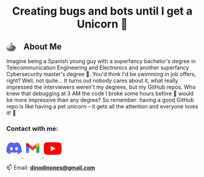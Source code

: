 <h1 align="center">Creating bugs and bots until I get a Unicorn 🦄</h1>

<!-- #################### ABOUT ME #################### -->

<h2>
    <img src="https://raw.githubusercontent.com/Dinones/Repository-Images/master/Cover%20Page/Metal%20Slime.png" width="25px" align="top"/>
    ⠀About Me
</h2>

Imagine being a Spanish young guy with a superfancy bachelor's degree in Telecommunication Engineering and Electronics and another superfancy Cybersecurity master's degree 🚀. You'd think I'd be swimming in job offers, right? Well, not quite... It turns out nobody cares about it, what really impressed the interviewers weren't my degrees, but my GitHub repos. Who knew that debugging at 3 AM the code I broke some hours before 👾 would be more impressive than any degree? So remember: having a good GitHub repo is like having a pet unicorn – it gets all the attention and everyone loves it! 🦄 

<h3 align="left">Contact with me:</h3>

<div align="left">
    <a href="https://discordapp.com/users/330983876367482880" target="_blank">
        <img src="https://raw.githubusercontent.com/Dinones/Repository-Images/master/Cover%20Page/SVG/Discord.svg" height="40" alt="Discord"/>
    </a>
    <a href="mailto:dinodinones@gmail.com" target="_blank">
        <img src="https://raw.githubusercontent.com/Dinones/Repository-Images/master/Cover%20Page/SVG/Gmail.svg" height="50" alt="Gmail"/>
    </a>
    <a href="mailto:dinodinones@gmail.com" target="_blank">
        <img src="https://raw.githubusercontent.com/Dinones/Repository-Images/master/Cover%20Page/SVG/Youtube.svg" height="47" alt="Youtube"/>
    </a>
</div>

📫 Email: **dinodinones@gmail.com**


<!-- 
<h3 align="left">Languages and Tools:</h3>
<p align="left"> <a href="https://www.arduino.cc/" target="_blank" rel="noreferrer"> <img src="https://cdn.worldvectorlogo.com/logos/arduino-1.svg" alt="arduino" width="40" height="40"/> </a> <a href="https://flask.palletsprojects.com/" target="_blank" rel="noreferrer"> <img src="https://www.vectorlogo.zone/logos/pocoo_flask/pocoo_flask-icon.svg" alt="flask" width="40" height="40"/> </a> <a href="https://git-scm.com/" target="_blank" rel="noreferrer"> <img src="https://www.vectorlogo.zone/logos/git-scm/git-scm-icon.svg" alt="git" width="40" height="40"/> </a> <a href="https://www.linux.org/" target="_blank" rel="noreferrer"> <img src="https://raw.githubusercontent.com/devicons/devicon/master/icons/linux/linux-original.svg" alt="linux" width="40" height="40"/> </a> <a href="https://opencv.org/" target="_blank" rel="noreferrer"> <img src="https://www.vectorlogo.zone/logos/opencv/opencv-icon.svg" alt="opencv" width="40" height="40"/> </a> <a href="https://www.python.org" target="_blank" rel="noreferrer"> <img src="https://raw.githubusercontent.com/devicons/devicon/master/icons/python/python-original.svg" alt="python" width="40" height="40"/> </a> <a href="https://www.qt.io/" target="_blank" rel="noreferrer"> <img src="https://upload.wikimedia.org/wikipedia/commons/0/0b/Qt_logo_2016.svg" alt="qt" width="40" height="40"/> </a> <a href="https://www.sqlite.org/" target="_blank" rel="noreferrer"> <img src="https://www.vectorlogo.zone/logos/sqlite/sqlite-icon.svg" alt="sqlite" width="40" height="40"/> </a> </p>

<div align="left">
  <img src="https://cdn.jsdelivr.net/gh/devicons/devicon/icons/python/python-original.svg" height="40" alt="python logo"  />
  <img width="12" />
  <img src="https://cdn.jsdelivr.net/gh/devicons/devicon/icons/opencv/opencv-original.svg" height="40" alt="opencv logo"  />
  <img width="12" />
  <img src="https://cdn.jsdelivr.net/gh/devicons/devicon/icons/git/git-original.svg" height="40" alt="git logo"  />
  <img width="12" />
  <img src="https://cdn.jsdelivr.net/gh/devicons/devicon/icons/linux/linux-original.svg" height="40" alt="linux logo"  />
  <img width="12" />
  <img src="https://cdn.jsdelivr.net/gh/devicons/devicon/icons/raspberrypi/raspberrypi-original.svg" height="40" alt="raspberrypi logo"  />
  <img width="12" />
  <img src="https://cdn.jsdelivr.net/gh/devicons/devicon/icons/qt/qt-original.svg" height="40" alt="qt logo"  />
  <img width="12" />
  <img src="https://cdn.jsdelivr.net/gh/devicons/devicon/icons/sqlite/sqlite-original.svg" height="40" alt="sqlite logo"  />
</div> -->
